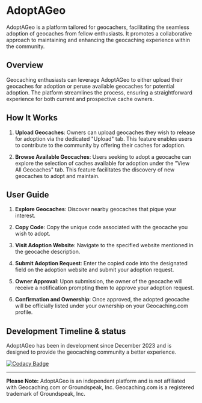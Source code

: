 # AdoptAGeo

AdoptAGeo is a platform tailored for geocachers, facilitating the seamless adoption of geocaches from fellow enthusiasts. It promotes a collaborative approach to maintaining and enhancing the geocaching experience within the community.

## Overview

Geocaching enthusiasts can leverage AdoptAGeo to either upload their geocaches for adoption or peruse available geocaches for potential adoption. The platform streamlines the process, ensuring a straightforward experience for both current and prospective cache owners.

## How It Works

1. **Upload Geocaches**: Owners can upload geocaches they wish to release for adoption via the dedicated "Upload" tab. This feature enables users to contribute to the community by offering their caches for adoption.

2. **Browse Available Geocaches**: Users seeking to adopt a geocache can explore the selection of caches available for adoption under the "View All Geocaches" tab. This feature facilitates the discovery of new geocaches to adopt and maintain.

## User Guide

1. **Explore Geocaches**: Discover nearby geocaches that pique your interest.

2. **Copy Code**: Copy the unique code associated with the geocache you wish to adopt.

3. **Visit Adoption Website**: Navigate to the specified website mentioned in the geocache description.

4. **Submit Adoption Request**: Enter the copied code into the designated field on the adoption website and submit your adoption request.

5. **Owner Approval**: Upon submission, the owner of the geocache will receive a notification prompting them to approve your adoption request.

6. **Confirmation and Ownership**: Once approved, the adopted geocache will be officially listed under your ownership on your Geocaching.com profile.

## Development Timeline & status

AdoptAGeo has been in development since December 2023 and is designed to provide the geocaching community a better experience.

[![Codacy Badge](https://app.codacy.com/project/badge/Grade/a0684dfbe00b4f2da8d9fe450ebf8ba1)](https://app.codacy.com/gh/erik1801/AdoptAGeo/dashboard?utm_source=gh&utm_medium=referral&utm_content=&utm_campaign=Badge_grade)

---

**Please Note:** AdoptAGeo is an independent platform and is not affiliated with Geocaching.com or Groundspeak, Inc. Geocaching.com is a registered trademark of Groundspeak, Inc.
